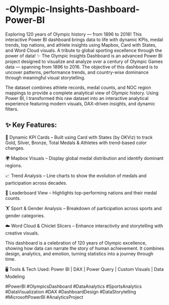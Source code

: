 # -Olympic-Insights-Dashboard-Power-BI

Exploring 120 years of Olympic history — from 1896 to 2016! This interactive Power BI dashboard brings data to life with dynamic KPIs, medal trends, top nations, and athlete insights using Mapbox, Card with States, and Word Cloud visuals. A tribute to global sporting excellence through the power of data! ✨
The Olympic Insights Dashboard is an advanced Power BI project designed to visualize and analyze over a century of Olympic Games data — spanning from 1896 to 2016. The objective of this dashboard is to uncover patterns, performance trends, and country-wise dominance through meaningful visual storytelling.

The dataset combines athlete records, medal counts, and NOC region mappings to provide a complete analytical view of Olympic history. Using Power BI, I transformed this raw dataset into an interactive analytical experience featuring modern visuals, DAX-driven insights, and dynamic filters.

## ✨ Key Features:

🧭 Dynamic KPI Cards – Built using Card with States (by OKViz) to track Gold, Silver, Bronze, Total Medals & Athletes with trend-based color changes.

🌍 Mapbox Visuals – Display global medal distribution and identify dominant regions.

📈 Trend Analysis – Line charts to show the evolution of medals and participation across decades.

🥇 Leaderboard View – Highlights top-performing nations and their medal counts.

🏋️ Sport & Gender Analysis – Breakdown of participation across sports and gender categories.

☁️ Word Cloud & Chiclet Slicers – Enhance interactivity and storytelling with creative visuals.

This dashboard is a celebration of 120 years of Olympic excellence, showing how data can narrate the story of human achievement. It combines design, analytics, and emotion, turning statistics into a journey through time.

🖥️ Tools & Tech Used: Power BI | DAX | Power Query | Custom Visuals | Data Modeling

#PowerBI #OlympicsDashboard #DataAnalytics #SportsAnalytics #DataVisualization #DAX #DashboardDesign #DataStorytelling #MicrosoftPowerBI #AnalyticsProject
